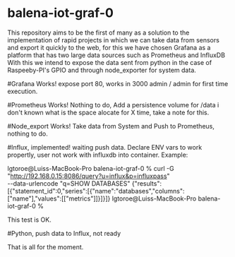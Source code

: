 # balena-iot-graf-0
 
This repository aims to be the first of many as a solution to the implementation of rapid projects in which we can take data from sensors and export it quickly to the web, for this we have chosen Grafana as a platform that has two large data sources such as Prometheus and InfluxDB With this we intend to expose the data sent from python in the case of Raspeeby-PI's GPIO and through node_exporter for system data.

#Grafana Works! expose port 80, works in 3000 admin / admin for first time execution.

#Prometheus Works! Nothing to do, Add a persistence volume for /data i don't known what is the space alocate for X time, take a note for this.

#Node_export Works! Take data from System and Push to Prometheus, nothing to do.

#Influx, implemented! waiting push data. Declare ENV vars to work propertly, user not work with influxdb into container.
Example:

lgtoroe@Luiss-MacBook-Pro balena-iot-graf-0 % curl -G "http://192.168.0.15:8086/query?u=influx&p=influxpass" \
  --data-urlencode "q=SHOW DATABASES"
{"results":[{"statement_id":0,"series":[{"name":"databases","columns":["name"],"values":[["metrics"]]}]}]}
lgtoroe@Luiss-MacBook-Pro balena-iot-graf-0 %

This test is OK.

#Python, push data to Influx, not ready


That is all for the moment.